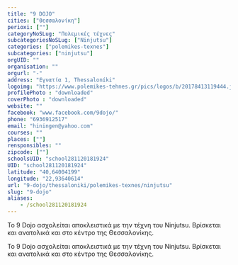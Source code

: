 ```yaml
---
title: "9 DOJO"
cities: ["Θεσσαλονίκη"]
perioxi: [""]
categoryNoSLug: "Πολεμικές τέχνες"
subcategoriesNoSLug: ["Ninjutsu"]
categories: ["polemikes-texnes"]
subcategories: ["ninjutsu"]
orgUID: ""
organisation: ""
orgurl: "-"
address: "Εγνατία 1, Thessaloníki"
logoimg: "https://www.polemikes-tehnes.gr/pics/logos/b/20178413119444.jpg"
profilePhoto : "downloaded"
coverPhoto : "downloaded"
website: ""
facebook: "www.facebook.com/9dojo/"
phone: "6936912517"
email: "hiningen@yahoo.com"
courses: ""
places: [""]
rensponsibles: ""
zipcode: [""]
schoolsUID: "school281120181924"
UID: "school281120181924"
latitude: "40,64004199"
longitude: "22,93640614"
url: "9-dojo/thessaloniki/polemikes-texnes/ninjutsu"
slug: "9-dojo"
aliases:
    - /school281120181924
---
```



Το 9 Dojo ασχολείται αποκλειστικά με την τέχνη του Ninjutsu. Βρίσκεται και ανατολικά και στο κέντρο της Θεσσαλονίκης.

Το 9 Dojo ασχολείται αποκλειστικά με την τέχνη του Ninjutsu. Βρίσκεται και ανατολικά και στο κέντρο της Θεσσαλονίκης.